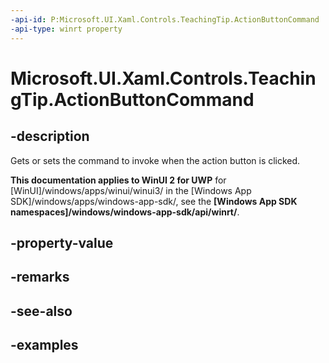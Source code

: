 ```yaml
---
-api-id: P:Microsoft.UI.Xaml.Controls.TeachingTip.ActionButtonCommand
-api-type: winrt property
---
```


# Microsoft.UI.Xaml.Controls.TeachingTip.ActionButtonCommand

<!--
public System.Windows.Input.ICommand ActionButtonCommand { get; set; }
-->

## -description

Gets or sets the command to invoke when the action button is clicked.

**This documentation applies to WinUI 2 for UWP** for [WinUI]/windows/apps/winui/winui3/ in the [Windows App SDK]/windows/apps/windows-app-sdk/, see the **[Windows App SDK namespaces]/windows/windows-app-sdk/api/winrt/**.

## -property-value

## -remarks

## -see-also

## -examples


